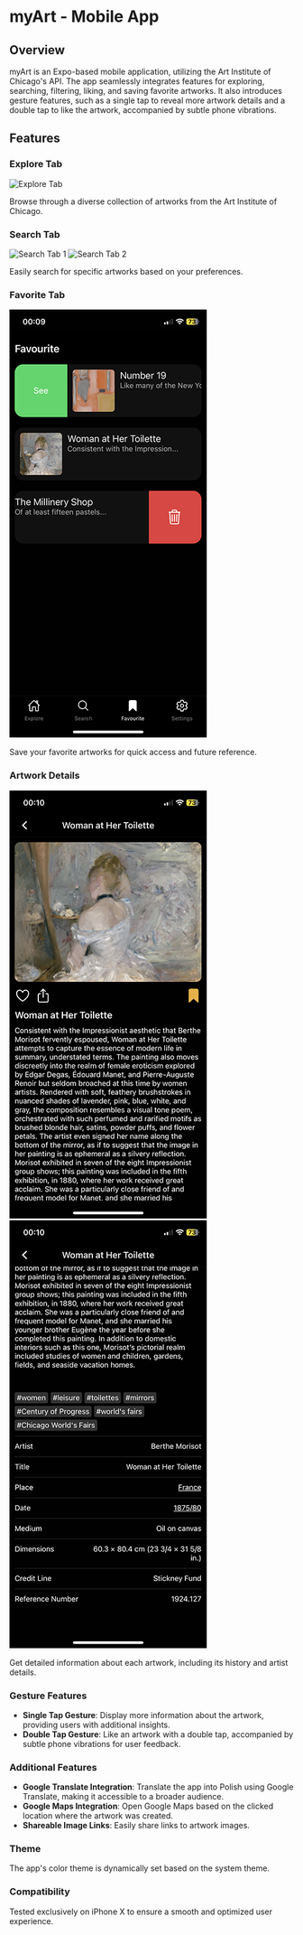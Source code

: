 # myArt - Mobile App

## Overview

myArt is an Expo-based mobile application, utilizing the Art Institute of Chicago's API. The app seamlessly integrates features for exploring, searching, filtering, liking, and saving favorite artworks. It also introduces gesture features, such as a single tap to reveal more artwork details and a double tap to like the artwork, accompanied by subtle phone vibrations.

## Features

### Explore Tab
![Explore Tab](https://raw.githubusercontent.com/xnameTM/myArt/main/images/explore-tab.PNG)

Browse through a diverse collection of artworks from the Art Institute of Chicago.

### Search Tab
![Search Tab 1](https://raw.githubusercontent.com/xnameTM/myArt/main/images/search-tab-1.PNG)
![Search Tab 2](https://raw.githubusercontent.com/xnameTM/myArt/main/images/search-tab-2.PNG)

Easily search for specific artworks based on your preferences.

### Favorite Tab
![Favorite Tab](https://raw.githubusercontent.com/xnameTM/myArt/main/images/favourite-tab.PNG)

Save your favorite artworks for quick access and future reference.

### Artwork Details
![Artwork Details 1](https://raw.githubusercontent.com/xnameTM/myArt/main/images/artwork-details-1.PNG)
![Artwork Details 2](https://raw.githubusercontent.com/xnameTM/myArt/main/images/artwork-details-2.PNG)

Get detailed information about each artwork, including its history and artist details.

### Gesture Features

- **Single Tap Gesture**: Display more information about the artwork, providing users with additional insights.
- **Double Tap Gesture**: Like an artwork with a double tap, accompanied by subtle phone vibrations for user feedback.

### Additional Features

- **Google Translate Integration**: Translate the app into Polish using Google Translate, making it accessible to a broader audience.
- **Google Maps Integration**: Open Google Maps based on the clicked location where the artwork was created.
- **Shareable Image Links**: Easily share links to artwork images.

### Theme

The app's color theme is dynamically set based on the system theme.

### Compatibility

Tested exclusively on iPhone X to ensure a smooth and optimized user experience.
